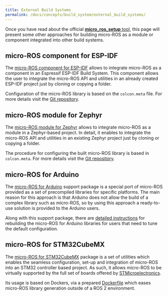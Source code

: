 ```yaml
---
title: External Build Systems
permalink: /docs/concepts/build_system/external_build_systems/
---
```


Once you have read about the official [**micro_ros_setup** tool](/docs/concepts/build_system/), this page will present some other approaches for building micro-ROS as a module or component integrated into other build systems.

## micro-ROS component for ESP-IDF

The [micro-ROS component for ESP-IDF](https://github.com/micro-ROS/micro_ros_espidf_component) allows to integrate micro-ROS as a component in an Espressif ESP-IDF Build System. This component allows the user to integrate the micro-ROS API and utilities in an already created ESP-IDF project just by cloning or copying a folder.

Configuration of the micro-ROS library is based on the `colcon.meta` file. For more details visit the [Git repository](https://github.com/micro-ROS/micro_ros_espidf_component).

## micro-ROS module for Zephyr

The [micro-ROS module for Zephyr](https://github.com/micro-ROS/micro_ros_zephyr_module) allows to integrate micro-ROS as a module in a Zephyr-based project. In detail, it enables to integrate the micro-ROS API and utilities in an existing Zephyr project just by cloning or copying a folder.

The procedure for configuring the built micro-ROS library is based in `colcon.meta`. For more details visit the [Git repository](https://github.com/micro-ROS/micro_ros_espidf_component).

## micro-ROS for Arduino

The [micro-ROS for Arduino](https://github.com/micro-ROS/micro_ros_arduino) support package is a special port of micro-ROS provided as a set of precompiled libraries for specific platforms. The main reason for this approach is that Arduino does not allow the build of a complex library such as micro-ROS, so by using this approach a ready-to-use solution is provided to the Arduino users.

Along with this support package, there are [detailed instructions](https://github.com/micro-ROS/micro_ros_arduino#how-to-build-the-precompiled-library) for rebuilding the micro-ROS for Arduino libraries for users that need to tune the default configuration.

## micro-ROS for STM32CubeMX

The [micro-ROS for STM32CubeMX](https://github.com/micro-ROS/micro_ros_stm32cubemx_utils) package is a set of utilities which enables the seamless configuration, set-up and integration of micro-ROS into an STM32 controller based project. As such, it allows micro-ROS to be virtually supported by the full set of boards offered by <a href="https://www.st.com/content/st_com/en.html">STMicroelectronics</a>.

Its usage is based on Dockers, via a prepared [Dockerfile](https://github.com/micro-ROS/docker/blob/foxy/micro-ROS-static-library-builder/Dockerfile) which eases micro-ROS library generation outside of a ROS 2 environment.
